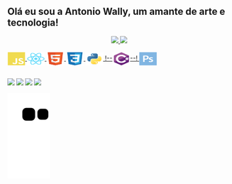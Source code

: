 ## Olá eu sou a Antonio Wally, um amante de arte e tecnologia!
<div align="center">
  <a href="https://github.com/AntonioWally">
  <img height="180em" src="https://github-readme-stats.vercel.app/api?username=AntonioWally&show_icons=true&theme=dracula&include_all_commits=true&count_private=true"/>
  <img height="180em" src="https://github-readme-stats.vercel.app/api/top-langs/?username=AntonioWally&layout=compact&langs_count=7&theme=dracula"/>
</div>
<div style="display: inline_block"><br>
  <img align="center" alt="AWa11y-Js" height="30" width="40" src="https://raw.githubusercontent.com/devicons/devicon/master/icons/javascript/javascript-plain.svg">
  <img align="center" alt="AWa11y-React" height="30" width="40" src="https://raw.githubusercontent.com/devicons/devicon/master/icons/react/react-original.svg">
  <img align="center" alt="AWa11y-HTML" height="30" width="40" src="https://raw.githubusercontent.com/devicons/devicon/master/icons/html5/html5-original.svg">
  <img align="center" alt="AWa11y-CSS" height="30" width="40" src="https://raw.githubusercontent.com/devicons/devicon/master/icons/css3/css3-original.svg">
  <img align="center" alt="AWa11y-Python" height="30" width="40" src="https://raw.githubusercontent.com/devicons/devicon/master/icons/python/python-original.svg">
  !--<img align="center" alt="AWa11y-Csharp" height="30" width="40" src="https://raw.githubusercontent.com/devicons/devicon/master/icons/csharp/csharp-original.svg">--!
  <img align="center" alt="AWa11y-Photoshop" height="30" width="40" src="https://github.com/devicons/devicon/blob/master/icons/photoshop/photoshop-plain.svg">

</div>
  
  ##
 
<div> 
  <a href="https://www.youtube.com/channel/UCbnklfRv55gA1vskU9jMrUA" target="_blank"><img src="https://img.shields.io/badge/YouTube-FF0000?style=for-the-badge&logo=youtube&logoColor=white" target="_blank"></a>
  <a href="https://instagram.com/antoniorpsilva" target="_blank"><img src="https://img.shields.io/badge/-Instagram-%23E4405F?style=for-the-badge&logo=instagram&logoColor=white" target="_blank"></a>
  <a href="mailto:antoniowally@gmail.com"><img src="https://img.shields.io/badge/-Gmail-%23333?style=for-the-badge&logo=gmail&logoColor=white" target="_blank"></a>
  <a href="https://www.linkedin.com/in/antonio-r-passos-6b184a76/" target="_blank"><img src="https://img.shields.io/badge/-LinkedIn-%230077B5?style=for-the-badge&logo=linkedin&logoColor=white" target="_blank"></a> 
 
  ![Snake animation](https://github.com/rafaballerini/rafaballerini/blob/output/github-contribution-grid-snake.svg)
 
</div>
